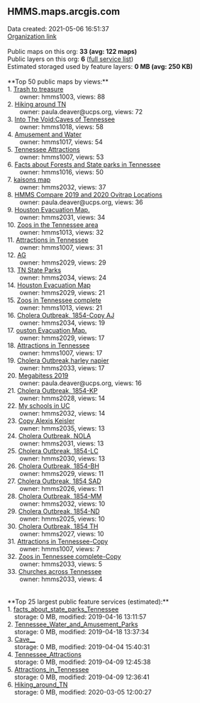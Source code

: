 <h2>HMMS.maps.arcgis.com</h2> Data created: 2021-05-06 16:51:37 <br /><a target='new' href='https://HMMS.maps.arcgis.com'>Organization link</a><br /><br />Public maps on this org: <b>33 (avg: 122 maps)</b><br />Public layers on this org: <b>6 </b>(<a target='new' href='https://services.arcgis.com/WDLEn5BljDwPx8Ef/ArcGIS/rest/services'>full service list</a>)<br />Estimated storaged used by feature layers: <b>0 MB (avg: 250 KB)</b><br /><br />**Top 50 public maps by views:**<br />  1. <a target='new' href='https://www.arcgis.com/home/item.html?id=bb7f30c999344a29a654d3e50fa97a2d'>Trash to treasure</a> <br />  &nbsp;&nbsp;&nbsp;&nbsp; &nbsp;&nbsp;owner: hmms1003, views: 88<br />  2. <a target='new' href='https://www.arcgis.com/home/item.html?id=118a3bcec87745ffa0e98db0444fc766'>Hiking around TN</a> <br />  &nbsp;&nbsp;&nbsp;&nbsp; &nbsp;&nbsp;owner: paula.deaver@ucps.org, views: 72<br />  3. <a target='new' href='https://www.arcgis.com/home/item.html?id=2acfd1248a744b168950c7fed7a0c3bd'>Into The Void:Caves of Tennessee </a> <br />  &nbsp;&nbsp;&nbsp;&nbsp; &nbsp;&nbsp;owner: hmms1018, views: 58<br />  4. <a target='new' href='https://www.arcgis.com/home/item.html?id=4e2c85c0164042809a49305b128ccc24'>Amusement and Water</a> <br />  &nbsp;&nbsp;&nbsp;&nbsp; &nbsp;&nbsp;owner: hmms1017, views: 54<br />  5. <a target='new' href='https://www.arcgis.com/home/item.html?id=88ee3220410c491ea83bf35dc67891aa'>Tennessee Attractions</a> <br />  &nbsp;&nbsp;&nbsp;&nbsp; &nbsp;&nbsp;owner: hmms1007, views: 53<br />  6. <a target='new' href='https://www.arcgis.com/home/item.html?id=120d71f7676247c9a0b901c711ea561c'>Facts about Forests and State parks in Tennessee</a> <br />  &nbsp;&nbsp;&nbsp;&nbsp; &nbsp;&nbsp;owner: hmms1016, views: 50<br />  7. <a target='new' href='https://www.arcgis.com/home/item.html?id=56ba9d19e41444f28d9e34700f55a240'>kaisons map</a> <br />  &nbsp;&nbsp;&nbsp;&nbsp; &nbsp;&nbsp;owner: hmms2032, views: 37<br />  8. <a target='new' href='https://www.arcgis.com/home/item.html?id=eeb5b6832c264d10b8c1425bc37bdba1'>HMMS Compare 2019 and 2020 Ovitrap Locations</a> <br />  &nbsp;&nbsp;&nbsp;&nbsp; &nbsp;&nbsp;owner: paula.deaver@ucps.org, views: 36<br />  9. <a target='new' href='https://www.arcgis.com/home/item.html?id=0e9e08f59e534c779f83b8c004608824'>Houston Evacuation Map.</a> <br />  &nbsp;&nbsp;&nbsp;&nbsp; &nbsp;&nbsp;owner: hmms2031, views: 34<br />  10. <a target='new' href='https://www.arcgis.com/home/item.html?id=1a16e5afd1d04c78b389c511fe3ea308'>Zoos in the Tennessee area</a> <br />  &nbsp;&nbsp;&nbsp;&nbsp; &nbsp;&nbsp;owner: hmms1013, views: 32<br />  11. <a target='new' href='https://www.arcgis.com/home/item.html?id=1ca98aba8ce84f40aa7b60090a66e8d0'>Attractions in Tennessee</a> <br />  &nbsp;&nbsp;&nbsp;&nbsp; &nbsp;&nbsp;owner: hmms1007, views: 31<br />  12. <a target='new' href='https://www.arcgis.com/home/item.html?id=7f6c860fb4fc42a1aab9b649b22515e7'>AG</a> <br />  &nbsp;&nbsp;&nbsp;&nbsp; &nbsp;&nbsp;owner: hmms2029, views: 29<br />  13. <a target='new' href='https://www.arcgis.com/home/item.html?id=cf65bd76645848e2aa0a7fc2fbcb4aba'>TN State Parks</a> <br />  &nbsp;&nbsp;&nbsp;&nbsp; &nbsp;&nbsp;owner: hmms2034, views: 24<br />  14. <a target='new' href='https://www.arcgis.com/home/item.html?id=ef99d16da49c4067a17e5bbb79cf4aca'>Houston Evacuation Map</a> <br />  &nbsp;&nbsp;&nbsp;&nbsp; &nbsp;&nbsp;owner: hmms2029, views: 21<br />  15. <a target='new' href='https://www.arcgis.com/home/item.html?id=5e352d0c3daf4db4b68dc0759afc313c'>Zoos in Tennessee complete</a> <br />  &nbsp;&nbsp;&nbsp;&nbsp; &nbsp;&nbsp;owner: hmms1013, views: 21<br />  16. <a target='new' href='https://www.arcgis.com/home/item.html?id=79bd365aeeb54dceb5521d3d98b7184f'>Cholera Outbreak, 1854-Copy AJ</a> <br />  &nbsp;&nbsp;&nbsp;&nbsp; &nbsp;&nbsp;owner: hmms2034, views: 19<br />  17. <a target='new' href='https://www.arcgis.com/home/item.html?id=8a102f99fb0148ae8980ce92c97c2c71'>ouston Evacuation Map.</a> <br />  &nbsp;&nbsp;&nbsp;&nbsp; &nbsp;&nbsp;owner: hmms2029, views: 17<br />  18. <a target='new' href='https://www.arcgis.com/home/item.html?id=021a47e2be7645b28c5629e63d4d6a3f'>Attractions in Tennessee</a> <br />  &nbsp;&nbsp;&nbsp;&nbsp; &nbsp;&nbsp;owner: hmms1007, views: 17<br />  19. <a target='new' href='https://www.arcgis.com/home/item.html?id=cb907e6a2fb141aeabe022250f24731e'>Cholera Outbreak,harley napier</a> <br />  &nbsp;&nbsp;&nbsp;&nbsp; &nbsp;&nbsp;owner: hmms2033, views: 17<br />  20. <a target='new' href='https://www.arcgis.com/home/item.html?id=dbaabb6146624b16aab28401f7fd8125'>Megabitess 2019</a> <br />  &nbsp;&nbsp;&nbsp;&nbsp; &nbsp;&nbsp;owner: paula.deaver@ucps.org, views: 16<br />  21. <a target='new' href='https://www.arcgis.com/home/item.html?id=438519caa62f4e42a3e4972fa3bccae1'>Cholera Outbreak, 1854-KP</a> <br />  &nbsp;&nbsp;&nbsp;&nbsp; &nbsp;&nbsp;owner: hmms2028, views: 14<br />  22. <a target='new' href='https://www.arcgis.com/home/item.html?id=6a329cc2556f4ebeb2f5c3f9ade910a9'>My schools in UC</a> <br />  &nbsp;&nbsp;&nbsp;&nbsp; &nbsp;&nbsp;owner: hmms2032, views: 14<br />  23. <a target='new' href='https://www.arcgis.com/home/item.html?id=b4fc311998b3438d85296de4129cdbb4'>Copy Alexis Keisler</a> <br />  &nbsp;&nbsp;&nbsp;&nbsp; &nbsp;&nbsp;owner: hmms2035, views: 13<br />  24. <a target='new' href='https://www.arcgis.com/home/item.html?id=149afa9e8000426187610011d56fc5ca'>Cholera Outbreak, NOLA</a> <br />  &nbsp;&nbsp;&nbsp;&nbsp; &nbsp;&nbsp;owner: hmms2031, views: 13<br />  25. <a target='new' href='https://www.arcgis.com/home/item.html?id=3f03d13d41074a51a708a1e15545bc40'>Cholera Outbreak, 1854-LC</a> <br />  &nbsp;&nbsp;&nbsp;&nbsp; &nbsp;&nbsp;owner: hmms2030, views: 13<br />  26. <a target='new' href='https://www.arcgis.com/home/item.html?id=5a95c4e384d448e899fbc897f9409841'>Cholera Outbreak, 1854-BH</a> <br />  &nbsp;&nbsp;&nbsp;&nbsp; &nbsp;&nbsp;owner: hmms2029, views: 11<br />  27. <a target='new' href='https://www.arcgis.com/home/item.html?id=dece179d382d45b0a2abd5230bfd7b8f'>Cholera Outbreak, 1854 SAD</a> <br />  &nbsp;&nbsp;&nbsp;&nbsp; &nbsp;&nbsp;owner: hmms2026, views: 11<br />  28. <a target='new' href='https://www.arcgis.com/home/item.html?id=2ac189019cc6424aafe5ffb1bcb596e2'>Cholera Outbreak, 1854-MM</a> <br />  &nbsp;&nbsp;&nbsp;&nbsp; &nbsp;&nbsp;owner: hmms2032, views: 10<br />  29. <a target='new' href='https://www.arcgis.com/home/item.html?id=f3a1f07be71c42698264cddcb971c725'>Cholera Outbreak, 1854-ND</a> <br />  &nbsp;&nbsp;&nbsp;&nbsp; &nbsp;&nbsp;owner: hmms2025, views: 10<br />  30. <a target='new' href='https://www.arcgis.com/home/item.html?id=3df320ca9ce34671b55cbbbd07baa07c'>Cholera Outbreak, 1854 TH</a> <br />  &nbsp;&nbsp;&nbsp;&nbsp; &nbsp;&nbsp;owner: hmms2027, views: 10<br />  31. <a target='new' href='https://www.arcgis.com/home/item.html?id=99c2c75cab504ea2a3a5b586d3e31262'>Attractions in Tennessee-Copy</a> <br />  &nbsp;&nbsp;&nbsp;&nbsp; &nbsp;&nbsp;owner: hmms1007, views: 7<br />  32. <a target='new' href='https://www.arcgis.com/home/item.html?id=83930b99f047441fb3a905b21da3406f'>Zoos in Tennessee complete-Copy</a> <br />  &nbsp;&nbsp;&nbsp;&nbsp; &nbsp;&nbsp;owner: hmms2033, views: 5<br />  33. <a target='new' href='https://www.arcgis.com/home/item.html?id=9813ea0aec6f468ba9656b76daf3e710'>Churches across Tennessee</a> <br />  &nbsp;&nbsp;&nbsp;&nbsp; &nbsp;&nbsp;owner: hmms2033, views: 4<br /><br /><br />**Top 25 largest public feature services (estimated):**<br /> 1. <a target='new' href='https://www.arcgis.com/home/item.html?id=19c9d1fb1b6648ac80ff739a32e60363'>facts_about_state_parks_Tennessee</a><br /> &nbsp;&nbsp;&nbsp;&nbsp;storage: 0 MB, modified: 2019-04-16 13:11:57<br /> 2. <a target='new' href='https://www.arcgis.com/home/item.html?id=b751bfe2be7f4795877a95034f7091c2'>Tennessee_Water_and_Amusement_Parks</a><br /> &nbsp;&nbsp;&nbsp;&nbsp;storage: 0 MB, modified: 2019-04-18 13:37:34<br /> 3. <a target='new' href='https://www.arcgis.com/home/item.html?id=10c076cad0ea477ba0dc27f4d0536e8d'>Cave__</a><br /> &nbsp;&nbsp;&nbsp;&nbsp;storage: 0 MB, modified: 2019-04-04 15:40:31<br /> 4. <a target='new' href='https://www.arcgis.com/home/item.html?id=6ba0c2588d8f4fd1819609498ddf7e64'>Tennessee_Attractions</a><br /> &nbsp;&nbsp;&nbsp;&nbsp;storage: 0 MB, modified: 2019-04-09 12:45:38<br /> 5. <a target='new' href='https://www.arcgis.com/home/item.html?id=9ad6b4dfb2bf4b93b857b7e8aed2aad7'>Attractions_in_Tennessee</a><br /> &nbsp;&nbsp;&nbsp;&nbsp;storage: 0 MB, modified: 2019-04-09 12:36:41<br /> 6. <a target='new' href='https://www.arcgis.com/home/item.html?id=e48ed1a10e494f21a550612f578801ee'>Hiking_around_TN</a><br /> &nbsp;&nbsp;&nbsp;&nbsp;storage: 0 MB, modified: 2020-03-05 12:00:27<br />
